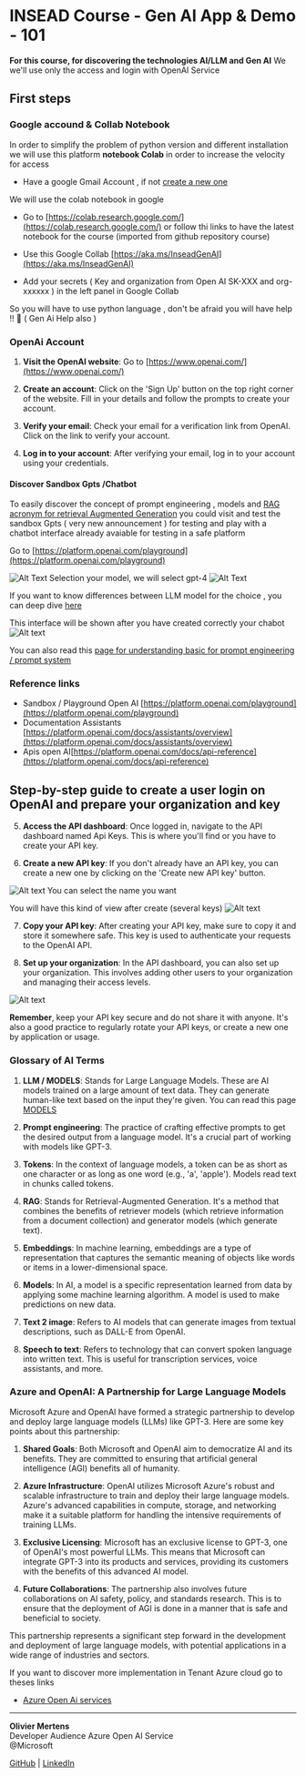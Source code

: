 # INSEAD Course - Gen AI App & Demo - 101

**For this course, for discovering the technologies AI/LLM and Gen AI**
We we'll use only the access and login with OpenAI Service


## First steps 
### Google accound & Collab Notebook

In order to simplify the problem of python version and different installation we will use this platform **notebook Colab** in order to increase the velocity for access 

- Have a google Gmail Account , if not [create a new one](https://support.google.com/mail/answer/56256?hl=en-EN)

We will use the colab notebook in google

- Go to [https://colab.research.google.com/](https://colab.research.google.com/) or follow thi links to have the latest notebook for the course  (imported from github repository course)

- Use this Google Collab [https://aka.ms/InseadGenAI](https://aka.ms/InseadGenAI)

- Add your secrets ( Key and organization from Open AI SK-XXX and org-xxxxxx ) in the left panel in Google Collab



So you will have to use python language , don't be afraid you will have help !! :smiling_face_with_three_hearts: ( Gen Ai Help also )


### OpenAi Account
1. **Visit the OpenAI website**: Go to [https://www.openai.com/](https://www.openai.com/)

2. **Create an account**: Click on the 'Sign Up' button on the top right corner of the website. Fill in your details and follow the prompts to create your account.

3. **Verify your email**: Check your email for a verification link from OpenAI. Click on the link to verify your account.

4. **Log in to your account**: After verifying your email, log in to your account using your credentials.

#### Discover Sandbox Gpts /Chatbot

To easily discover the concept of prompt engineering , models and [RAG acronym for retrieval Augmented Generation](https://learn.microsoft.com/en-us/azure/search/retrieval-augmented-generation-overview) you could visit and test the sandbox Gpts ( very new announcement ) for testing and play with a chatbot interface already avaiable for testing in a safe platform

Go to [https://platform.openai.com/playground](https://platform.openai.com/playground)




![Alt Text](img/assistantchatbotcreation.png)
Selection your model, we will select gpt-4
![Alt Text](img/modelsGpts.png)

If you want to know differences between  LLM model for the choice , you can deep dive  [here](https://platform.openai.com/docs/models/overview)

This interface will be shown after you have created correctly your chabot
![Alt text](img/playgroundChatbotOpenAi.png)

You can also read this [page for understanding basic for prompt engineering / prompt system](PROMPTS.md)


### Reference links 

- Sandbox / Playground Open AI [https://platform.openai.com/playground](https://platform.openai.com/playground)
- Documentation Assistants [https://platform.openai.com/docs/assistants/overview](https://platform.openai.com/docs/assistants/overview)
- Apis open AI[https://platform.openai.com/docs/api-reference](https://platform.openai.com/docs/api-reference)

## Step-by-step guide to create a user login on OpenAI and prepare your organization and key


5. **Access the API dashboard**: Once logged in, navigate to the API dashboard named Api Keys. This is where you'll find or you have to create your API key.

6. **Create a new API key**: If you don't already have an API key, you can create a new one by clicking on the 'Create new API key' button.

![Alt text](img/secretkeygenerate.png)
You can select the name you want

You will have this kind of view after create (several keys) ![Alt text](img/apiKeysexampleopenAi.png)

7. **Copy your API key**: After creating your API key, make sure to copy it and store it somewhere safe. This key is used to authenticate your requests to the OpenAI API.

8. **Set up your organization**: In the API dashboard, you can also set up your organization. This involves adding other users to your organization and managing their access levels.

![Alt text](img/organizationOpenAi.png)

**Remember**, keep your API key secure and do not share it with anyone. It's also a good practice to regularly rotate your API keys, or create a new one by application or usage.



### Glossary of AI Terms

1. **LLM / MODELS**: Stands for Large Language Models. These are AI models trained on a large amount of text data. They can generate human-like text based on the input they're given.
You can read this page [MODELS](./MODELS.md)

2. **Prompt engineering**: The practice of crafting effective prompts to get the desired output from a language model. It's a crucial part of working with models like GPT-3.

3. **Tokens**: In the context of language models, a token can be as short as one character or as long as one word (e.g., 'a', 'apple'). Models read text in chunks called tokens.

4. **RAG**: Stands for Retrieval-Augmented Generation. It's a method that combines the benefits of retriever models (which retrieve information from a document collection) and generator models (which generate text).

5. **Embeddings**: In machine learning, embeddings are a type of representation that captures the semantic meaning of objects like words or items in a lower-dimensional space.

6. **Models**: In AI, a model is a specific representation learned from data by applying some machine learning algorithm. A model is used to make predictions on new data.

7. **Text 2 image**: Refers to AI models that can generate images from textual descriptions, such as DALL-E from OpenAI.

8. **Speech to text**: Refers to technology that can convert spoken language into written text. This is useful for transcription services, voice assistants, and more.

### Azure and OpenAI: A Partnership for Large Language Models

Microsoft Azure and OpenAI have formed a strategic partnership to develop and deploy large language models (LLMs) like GPT-3. Here are some key points about this partnership:

1. **Shared Goals**: Both Microsoft and OpenAI aim to democratize AI and its benefits. They are committed to ensuring that artificial general intelligence (AGI) benefits all of humanity.

2. **Azure Infrastructure**: OpenAI utilizes Microsoft Azure's robust and scalable infrastructure to train and deploy their large language models. Azure's advanced capabilities in compute, storage, and networking make it a suitable platform for handling the intensive requirements of training LLMs.

3. **Exclusive Licensing**: Microsoft has an exclusive license to GPT-3, one of OpenAI's most powerful LLMs. This means that Microsoft can integrate GPT-3 into its products and services, providing its customers with the benefits of this advanced AI model.

4. **Future Collaborations**: The partnership also involves future collaborations on AI safety, policy, and standards research. This is to ensure that the deployment of AGI is done in a manner that is safe and beneficial to society.

This partnership represents a significant step forward in the development and deployment of large language models, with potential applications in a wide range of industries and sectors.

If you want to discover more implementation in Tenant Azure cloud go to theses links

- [Azure Open Ai services](https://learn.microsoft.com/en-us/azure/ai-services/openai/overview)



---
**Olivier Mertens**  
Developer Audience 
Azure Open AI Service  
@Microsoft

[GitHub](https://github.com/olivMetens) | [LinkedIn](https://linkedin.com/in/mertensolivier)